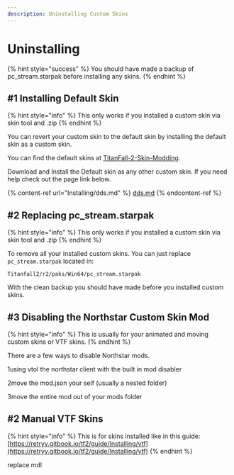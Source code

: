 ```yaml
---
description: Uninstalling Custom Skins
---
```


# Uninstalling

{% hint style="success" %}
You should have made a backup of pc\_stream.starpak before installing any skins.
{% endhint %}

## #1 Installing Default Skin

{% hint style="info" %}
This only works if you installed a custom skin via skin tool and .zip
{% endhint %}

You can revert your custom skin to the default skin by installing the default skin as a custom skin.&#x20;

You can find the default skins at [TitanFall-2-Skin-Modding](https://github.com/BigSpice/TitanFall-2-Skin-Modding/tree/main/Textures/Compiled%20textures).

Download and Install the Default skin as any other custom skin. If you need help check out the page link below.

{% content-ref url="Installing/dds.md" %}
[dds.md](Installing/dds.md)
{% endcontent-ref %}

## #2  Replacing pc\_stream.starpak

{% hint style="info" %}
This only works if you installed a custom skin via skin tool and .zip
{% endhint %}

To remove all your installed custom skins. You can just replace `pc_stream.starpak` located in:

`Titanfall2/r2/paks/Win64/pc_stream.starpak`

With the clean backup you should have made before you installed custom skins.

## #3 Disabling the Northstar Custom Skin Mod

{% hint style="info" %}
This is usually for your animated and moving custom skins or VTF skins.
{% endhint %}

There are a few ways to disable Northstar mods.

1using vtol the northstar client with the built in mod disabler

2move the mod.json your self (usually a nested folder)

3move the entire mod out of your mods folder

## #2 Manual VTF Skins

{% hint style="info" %}
This is for skins installed like in this guide: [https://retryy.gitbook.io/tf2/guide/Installing/vtf](https://retryy.gitbook.io/tf2/guide/Installing/vtf)
{% endhint %}

replace mdl
